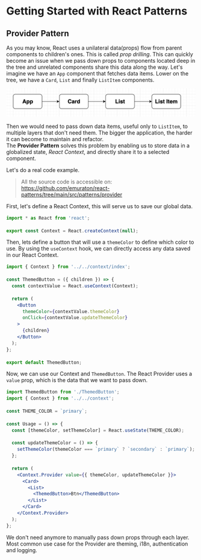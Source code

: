 # Getting Started with React Patterns

## Provider Pattern

As you may know, React uses a unilateral data(props) flow from parent components to children's ones. This is called _prop drilling_. This can quickly become an issue when we pass down props to components located deep in the tree and unrelated components share this data along the way.
Let's imagine we have an `App` component that fetches data items. Lower on the tree, we have a `Card`, `List` and finally `ListItem` components.

![App example](./public/app-example.png)

Then we would need to pass down data items, useful only to `ListItem`, to multiple layers that don't need them. The bigger the application, the harder it can become to maintain and refactor.  
The **Provider Pattern** solves this problem by enabling us to store data in a globalized state, _React Context_, and directly share it to a selected component.

Let's do a real code example.

> All the source code is accessible on:
> https://github.com/emuraton/react-patterns/tree/main/src/patterns/provider

First, let's define a React Context, this will serve us to save our global data.

```jsx
import * as React from 'react';

export const Context = React.createContext(null);
```

Then, lets define a button that will use a `themeColor` to define which color to use. By using the `useContext` hook, we can directly access any data saved in our React Context.

```jsx
import { Context } from '../../context/index';

const ThemedButton = ({ children }) => {
  const contextValue = React.useContext(Context);

  return (
    <Button
      themeColor={contextValue.themeColor}
      onClick={contextValue.updateThemeColor}
    >
      {children}
    </Button>
  );
};

export default ThemedButton;
```

Now, we can use our Context and `ThemedButton`. The React Provider uses a `value` prop, which is the data that we want to pass down.

```jsx
import ThemedButton from './ThemedButton';
import { Context } from '../../context';

const THEME_COLOR = `primary`;

const Usage = () => {
  const [themeColor, setThemeColor] = React.useState(THEME_COLOR);

  const updateThemeColor = () => {
    setThemeColor(themeColor === `primary` ? `secondary` : `primary`);
  };

  return (
    <Context.Provider value={{ themeColor, updateThemeColor }}>
      <Card>
        <List>
          <ThemedButton>Btn</ThemedButton>
        </List>
      </Card>
    </Context.Provider>
  );
};
```

We don't need anymore to manually pass down props through each layer.  
Most common use case for the Provider are theming, i18n, authentication and logging.
